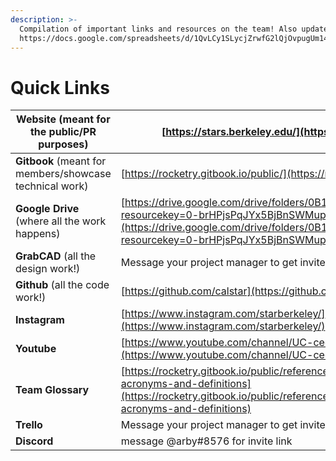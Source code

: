 ```yaml
---
description: >-
  Compilation of important links and resources on the team! Also updated here:
  https://docs.google.com/spreadsheets/d/1QvLCy1SLycjZrwfG2lQjOvpugUm144z0Te77fRIiMmY/edit#gid=0
---
```


# Quick Links



| **Website** (meant for the public/PR purposes)           | [https://stars.berkeley.edu/](https://stars.berkeley.edu/)                                                                                                                                                                                               |
| -------------------------------------------------------- | -------------------------------------------------------------------------------------------------------------------------------------------------------------------------------------------------------------------------------------------------------- |
| **Gitbook** (meant for members/showcase technical work)  | [https://rocketry.gitbook.io/public/](https://rocketry.gitbook.io/public/)                                                                                                                                                                               |
| **Google Drive** (where all the work happens)            | [https://drive.google.com/drive/folders/0B1\_9aZj6iTHlanFqejNER29MdGs?resourcekey=0-brHPjsPqJYx5BjBnSWMupQ\&usp=share\_link](https://drive.google.com/drive/folders/0B1\_9aZj6iTHlanFqejNER29MdGs?resourcekey=0-brHPjsPqJYx5BjBnSWMupQ\&usp=share\_link) |
| **GrabCAD** (all the design work!)                       | Message your project manager to get invited                                                                                                                                                                                                              |
| **Github** (all the code work!)                          | [https://github.com/calstar](https://github.com/calstar)                                                                                                                                                                                                 |
| **Instagram**                                            | [https://www.instagram.com/starberkeley/](https://www.instagram.com/starberkeley/)                                                                                                                                                                       |
| **Youtube**                                              | [https://www.youtube.com/channel/UC-ceqnZp3XVz5mH8297izJA](https://www.youtube.com/channel/UC-ceqnZp3XVz5mH8297izJA)                                                                                                                                     |
| **Team Glossary**                                        | [https://rocketry.gitbook.io/public/reference/glossaries/common-acronyms-and-definitions](https://rocketry.gitbook.io/public/reference/glossaries/common-acronyms-and-definitions)                                                                       |
| **Trello**                                               | Message your project manager to get invited                                                                                                                                                                                                              |
| **Discord**                                              | message @arby#8576 for invite link                                                                                                                                                                                                                       |

